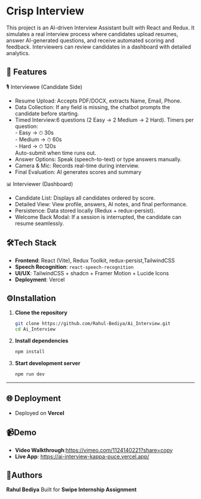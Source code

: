 
# Crisp Interview

This project is an AI-driven Interview Assistant built with React and Redux. It simulates a real interview process where candidates upload resumes, answer AI-generated questions, and receive automated scoring and feedback. Interviewers can review candidates in a dashboard with detailed analytics.
## 🚀 Features
🎙 Interviewee (Candidate Side)
- Resume Upload: Accepts PDF/DOCX, extracts Name, Email, Phone.
- Data Collection: If any field is missing, the chatbot prompts the candidate before starting.
- Timed Interview:6 questions (2 Easy → 2 Medium → 2 Hard).
   Timers per question:  
          - Easy → ⏱ 30s  
        - Medium → ⏱ 60s  
      - Hard → ⏱ 120s   
   Auto-submit when time runs out.
- Answer Options: Speak (speech-to-text) or type answers manually.
- Camera & Mic: Records real-time during interview.
- Final Evaluation: AI generates scores and summary

📊 Interviewer (Dashboard)
- Candidate List: Displays all candidates ordered by score.
- Detailed View: View profile, answers, AI notes, and final performance.
- Persistence: Data stored locally (Redux + redux-persist).
- Welcome Back Modal: If a session is interrupted, the candidate can resume seamlessly.



## 🛠Tech Stack

* **Frontend**: React (Vite), Redux Toolkit, redux-persist,TailwindCSS
* **Speech Recognition**: `react-speech-recognition`
* **UI/UX**: TailwindCSS + shadcn + Framer Motion + Lucide Icons
* **Deployment**: Vercel



##  ⚙️Installation

1. **Clone the repository**

   ```bash
   git clone https://github.com/Rahul-Bediya/Ai_Interview.git
   cd Ai_Interview
   ```

2. **Install dependencies**

   ```bash
   npm install
   ```



3. **Start development server**

   ```bash
   npm run dev
   ```

---
    
## 🌐 Deployment

* Deployed on **Vercel** 


## 📹Demo

* **Video Walkthrough**:https://vimeo.com/1124140221?share=copy
* **Live App**: https://ai-interview-kappa-puce.vercel.app/
## 📌Authors

**Rahul Bediya**
Built for **Swipe Internship Assignment**

